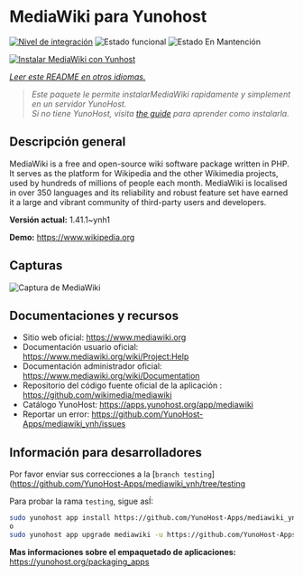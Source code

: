 <!--
Este archivo README esta generado automaticamente<https://github.com/YunoHost/apps/tree/master/tools/readme_generator>
No se debe editar a mano.
-->

# MediaWiki para Yunohost

[![Nivel de integración](https://dash.yunohost.org/integration/mediawiki.svg)](https://dash.yunohost.org/appci/app/mediawiki) ![Estado funcional](https://ci-apps.yunohost.org/ci/badges/mediawiki.status.svg) ![Estado En Mantención](https://ci-apps.yunohost.org/ci/badges/mediawiki.maintain.svg)

[![Instalar MediaWiki con Yunhost](https://install-app.yunohost.org/install-with-yunohost.svg)](https://install-app.yunohost.org/?app=mediawiki)

*[Leer este README en otros idiomas.](./ALL_README.md)*

> *Este paquete le permite instalarMediaWiki rapidamente y simplement en un servidor YunoHost.*  
> *Si no tiene YunoHost, visita [the guide](https://yunohost.org/install) para aprender como instalarla.*

## Descripción general

MediaWiki is a free and open-source wiki software package written in PHP. It serves as the platform for Wikipedia and the other Wikimedia projects, used by hundreds of millions of people each month. MediaWiki is localised in over 350 languages and its reliability and robust feature set have earned it a large and vibrant community of third-party users and developers.


**Versión actual:** 1.41.1~ynh1

**Demo:** <https://www.wikipedia.org>

## Capturas

![Captura de MediaWiki](./doc/screenshots/screenshot.png)

## Documentaciones y recursos

- Sitio web oficial: <https://www.mediawiki.org>
- Documentación usuario oficial: <https://www.mediawiki.org/wiki/Project:Help>
- Documentación administrador oficial: <https://www.mediawiki.org/wiki/Documentation>
- Repositorio del código fuente oficial de la aplicación : <https://github.com/wikimedia/mediawiki>
- Catálogo YunoHost: <https://apps.yunohost.org/app/mediawiki>
- Reportar un error: <https://github.com/YunoHost-Apps/mediawiki_ynh/issues>

## Información para desarrolladores

Por favor enviar sus correcciones a la [`branch testing`](https://github.com/YunoHost-Apps/mediawiki_ynh/tree/testing

Para probar la rama `testing`, sigue asÍ:

```bash
sudo yunohost app install https://github.com/YunoHost-Apps/mediawiki_ynh/tree/testing --debug
o
sudo yunohost app upgrade mediawiki -u https://github.com/YunoHost-Apps/mediawiki_ynh/tree/testing --debug
```

**Mas informaciones sobre el empaquetado de aplicaciones:** <https://yunohost.org/packaging_apps>
